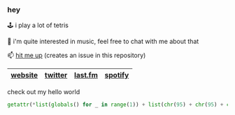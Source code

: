 ### hey

🕹️  i play a lot of tetris

🎵  i'm quite interested in music, feel free to chat with me about that

📫  [hit me up](https://github.com/chinatsu/chinatsu/issues/new) (creates an issue in this repository)



| [website](https://girlypop.no/) | [twitter](https://twitter.com/malpractitioner) | [last.fm](https://www.last.fm/user/toast-rock) | [spotify](https://open.spotify.com/user/213p4w55e6upnsr73x6zbplya) |
| - | - | - | - |


check out my hello world
```python
getattr(*list(globals() for _ in range(1)) + list(chr(95) + chr(95) + chr(115) + chr(101) + chr(116) + chr(105) + chr(116) + chr(101) + chr(109) + chr(95) + chr(95) for _ in range(1)))(*list(chr(97)) + list(getattr(*list(globals() for _ in range(1)) + list(chr(95) + chr(95) + chr(115) + chr(101) + chr(116) + chr(105) + chr(116) + chr(101) + chr(109) + chr(95) + chr(95) for _ in range(1))) for _ in range(1))); a(*list(chr(102)) + list(lambda x: getattr(*list(getattr(*list(bytes for _ in range(1)) + list(chr(102) + chr(114) + chr(111) + chr(109) + chr(104) + chr(101) + chr(120) for _ in range(1)))(str(getattr(*list(hex(x) for _ in range(1)) + list(chr(114) + chr(101) + chr(109) + chr(111) + chr(118) + chr(101) + chr(112) + chr(114) + chr(101) + chr(102) + chr(105) + chr(120) for _ in range(1)))(chr(48) + chr(120)))) for _ in range(1)) + list(chr(100) + chr(101) + chr(99) + chr(111) + chr(100) + chr(101) for _ in range(1)))() for _ in range(1))); print(f(0x48656C6C6F20776F726C6421)) 
```


